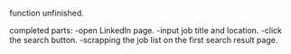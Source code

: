 function unfinished.

completed parts:
-open LinkedIn page.
-input job title and location.
-click the search button.
-scrapping the job list on the first search result page.

